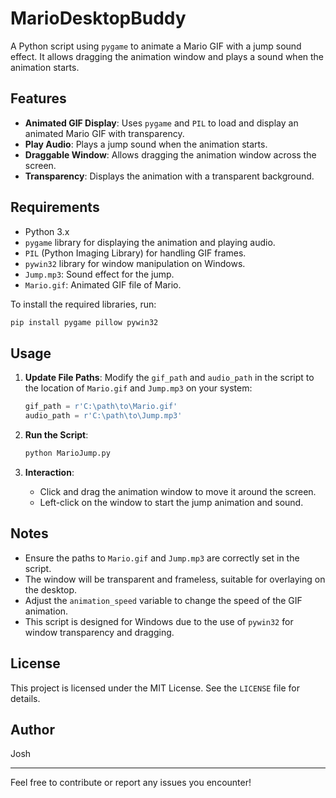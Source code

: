# MarioDesktopBuddy

A Python script using `pygame` to animate a Mario GIF with a jump sound effect. It allows dragging the animation window and plays a sound when the animation starts.

## Features

- **Animated GIF Display**: Uses `pygame` and `PIL` to load and display an animated Mario GIF with transparency.
- **Play Audio**: Plays a jump sound when the animation starts.
- **Draggable Window**: Allows dragging the animation window across the screen.
- **Transparency**: Displays the animation with a transparent background.

## Requirements

- Python 3.x
- `pygame` library for displaying the animation and playing audio.
- `PIL` (Python Imaging Library) for handling GIF frames.
- `pywin32` library for window manipulation on Windows.
- `Jump.mp3`: Sound effect for the jump.
- `Mario.gif`: Animated GIF file of Mario.

To install the required libraries, run:
```bash
pip install pygame pillow pywin32
```

## Usage

1. **Update File Paths**: Modify the `gif_path` and `audio_path` in the script to the location of `Mario.gif` and `Jump.mp3` on your system:
   ```python
   gif_path = r'C:\path\to\Mario.gif'
   audio_path = r'C:\path\to\Jump.mp3'
   ```

2. **Run the Script**:
   ```bash
   python MarioJump.py
   ```

3. **Interaction**:
   - Click and drag the animation window to move it around the screen.
   - Left-click on the window to start the jump animation and sound.

## Notes

- Ensure the paths to `Mario.gif` and `Jump.mp3` are correctly set in the script.
- The window will be transparent and frameless, suitable for overlaying on the desktop.
- Adjust the `animation_speed` variable to change the speed of the GIF animation.
- This script is designed for Windows due to the use of `pywin32` for window transparency and dragging.

## License

This project is licensed under the MIT License. See the `LICENSE` file for details.

## Author

Josh

---

Feel free to contribute or report any issues you encounter!
